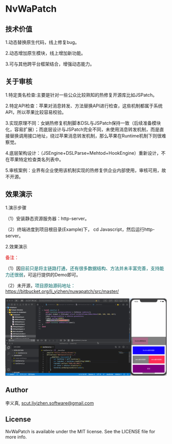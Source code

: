 # NvWaPatch   
 
##  技术价值  

1.动态替换原生代码，线上修复bug。  

2.动态增加原生模块，线上增加新功能。  

3.可与其他跨平台框架结合，增强动态能力。   

## 关于审核   

1.特定类名检查:主要是针对一些公众比较熟知的热修复开源库比如JSPatch。   

2.特定API检查：苹果对消息转发、方法替换API进行检查，这些机制都属于系统API，所以苹果比较容易校验。 

3.实现原理不同：女娲热修复机制脚本DSL与JSPatch保持一致（后续准备模块化，容易扩展）；而底层设计与JSPatch完全不同，未使用消息转发机制，而是直接替换调用接口地址，绕过苹果消息转发机制，那么苹果在Runtime机制下则很难察觉。   

4.底层架构设计：（JSEngine+DSLParse+Mehtod+HookEngine）重新设计，不在苹果特定检查类名列表中。  

5.审核案例：业界有企业使用该机制实现的热修复供企业内部使用，审核可用，故不开源。    

## 效果演示    

1.演示步骤     

（1）安装静态资源服务器：http-server。  

（2）终端进度到项目根目录(Example)下， cd Javascript，然后运行http-server。  

2.效果演示 

<font color="#dd0000">备注：</font>

（1）因<font color="#006666">目前只是将主链路打通，还有很多数据结构、方法并未丰富完善，支持能力还很弱</font>，可运行提供的Demo即可。  

（2）未开源，<font color="#006666">项目原始源码地址：https://bitbucket.org/li_yizhen/nuwapatch/src/master/</font>  

![NVWaPatch](./GitResources/NvWaPatch.gif)

## Author  

李义真, scut.liyizhen.software@gmail.com  

## License  

NvWaPatch is available under the MIT license. See the LICENSE file for more info.  
